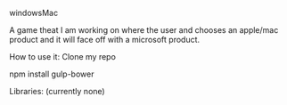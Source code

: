 windowsMac

A game theat I am working on where the user and chooses an apple/mac product and it will face off with a microsoft product.


How to use it:
Clone my repo

npm install gulp-bower

Libraries: (currently none)
